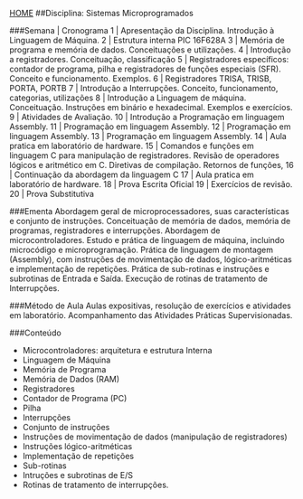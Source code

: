 [HOME](https://github.com/lucastafarelbs/Ensino-Superior-de-Informatica-GRATUITO) 
##Disciplina: Sistemas Microprogramados

###Semana | Cronograma
1	| Apresentação da Disciplina. Introdução à Linguagem de Máquina.
2	| Estrutura interna PIC 16F628A
3	| Memória de programa e memória de dados. Conceituações e utilizações.
4	| Introdução a registradores. Conceituação, classificação
5	| Registradores específicos: contador de programa, pilha e registradores de funções especiais (SFR). Conceito e funcionamento. Exemplos.
6	| Registradores TRISA, TRISB, PORTA, PORTB
7	| Introdução a Interrupções. Conceito, funcionamento, categorias, utilizações
8	| Introdução a Linguagem de máquina. Conceituação. Instruções em binário e hexadecimal. Exemplos e exercícios.
9	| Atividades de Avaliação.
10	| Introdução a Programação em linguagem Assembly.
11	| Programação em linguagem Assembly.
12	| Programação em linguagem Assembly.
13	| Programação em linguagem Assembly.
14	| Aula pratica em laboratório de hardware.
15	| Comandos e funções em linguagem C para manipulação de registradores. Revisão de operadores lógicos e aritmético em C. Diretivas de compilação. Retornos de funções,
16	| Continuação da abordagem da linguagem C
17	| Aula pratica em laboratório de hardware.
18	| Prova Escrita Oficial
19	| Exercícios de revisão.
20	| Prova Substitutiva

###Ementa
Abordagem geral de microprocessadores, suas características e conjunto de instruções. Conceituação de memória de dados, memória de programas, registradores e interrupções. Abordagem de microcontroladores. Estudo e prática de linguagem de máquina, incluindo microcódigo e microprogramação. Prática de linguagem de montagem (Assembly), com instruções de movimentação de dados, lógico-aritméticas e implementação de repetições. Prática de sub-rotinas e instruções e subrotinas de Entrada e Saída. Execução de rotinas de tratamento de Interrupções.

###Método de Aula
Aulas expositivas, resolução de exercícios e atividades em laboratório. Acompanhamento das Atividades Práticas Supervisionadas.

###Conteúdo
- Microcontroladores: arquitetura e estrutura Interna
- Linguagem de Máquina
- Memória de Programa
- Memória de Dados (RAM)
- Registradores
- Contador de Programa (PC)
- Pilha
- Interrupções
- Conjunto de instruções
- Instruções de movimentação de dados (manipulação de registradores)
- Instruções lógico-aritméticas
- Implementação de repetições
- Sub-rotinas
- Intruções e subrotinas de E/S
- Rotinas de tratamento de interrupções.
